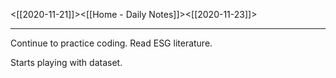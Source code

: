 <[[2020-11-21]]><[[Home - Daily Notes]]><[[2020-11-23]]>

---

Continue to practice coding. Read ESG literature.

Starts playing with dataset.
